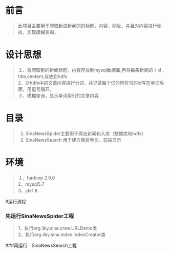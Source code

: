 # 前言
>此项目主要用于爬取新浪新闻的的标题，内容，网址，并且对内容进行倒排，实现模糊查询。

# 设计思想
>１、将爬取到的新闻标题，内容存放到mysql数据库,再将每条新闻的ｉｄ，title,centent,存放到hdfs<br>
>2、对hdfs中的文章内容进行分词，并记录每个词的所在句的id写在单词后面，用逗号隔开。<br>
>３、模糊查询，显示单词索引的文章内容<br>

# 目录
>1. SinaNewsSpider主要用于爬去新闻和入库（数据库和hdfs）<br>
>2. SinaNewsSearch 用于建立倒排索引，前端显示

# 环境
>１、hadoop 2.6.0<br>
>2、mysql5.7<br>
>3、jdk1.8

#运行流程

### 先运行SinaNewsSpider工程
>1、执行org.liky.sina.craw.URLDemo类<br>
>2、执行org.liky.sina.index.IndexCreator类

###再运行　SinaNewsSearch工程



